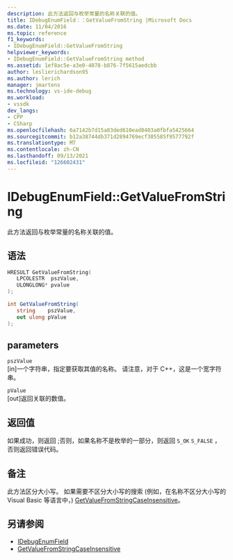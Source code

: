 ```yaml
---
description: 此方法返回与枚举常量的名称关联的值。
title: IDebugEnumField：：GetValueFromString |Microsoft Docs
ms.date: 11/04/2016
ms.topic: reference
f1_keywords:
- IDebugEnumField::GetValueFromString
helpviewer_keywords:
- IDebugEnumField::GetValueFromString method
ms.assetid: 1ef8ac5e-a3e0-4078-b876-7f5615aedcbb
author: leslierichardson95
ms.author: lerich
manager: jmartens
ms.technology: vs-ide-debug
ms.workload:
- vssdk
dev_langs:
- CPP
- CSharp
ms.openlocfilehash: 6a7142b7d15a83ded610ead8403a0fbfa5425664
ms.sourcegitcommit: b12a38744db371d2894769ecf305585f9577792f
ms.translationtype: MT
ms.contentlocale: zh-CN
ms.lasthandoff: 09/13/2021
ms.locfileid: "126602431"
---
```

# <a name="idebugenumfieldgetvaluefromstring"></a>IDebugEnumField::GetValueFromString
此方法返回与枚举常量的名称关联的值。

## <a name="syntax"></a>语法

```cpp
HRESULT GetValueFromString(
   LPCOLESTR  pszValue,
   ULONGLONG* pvalue
);
```

```csharp
int GetValueFromString(
   string    pszValue,
   out ulong pValue
);
```

## <a name="parameters"></a>parameters
`pszValue`\
[in]一个字符串，指定要获取其值的名称。 请注意，对于 C++，这是一个宽字符串。

`pValue`\
[out]返回关联的数值。

## <a name="return-value"></a>返回值
 如果成功，则返回 ;否则，如果名称不是枚举的一部分，则返回 `S_OK` `S_FALSE` ，否则返回错误代码。

## <a name="remarks"></a>备注
 此方法区分大小写。 如果需要不区分大小写的搜索 (例如，在名称不区分大小写的 Visual Basic 等语言中，) [GetValueFromStringCaseInsensitive](../../../extensibility/debugger/reference/idebugenumfield-getvaluefromstringcaseinsensitive.md)。

## <a name="see-also"></a>另请参阅
- [IDebugEnumField](../../../extensibility/debugger/reference/idebugenumfield.md)
- [GetValueFromStringCaseInsensitive](../../../extensibility/debugger/reference/idebugenumfield-getvaluefromstringcaseinsensitive.md)
